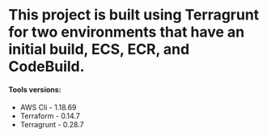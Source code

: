 # This project is built using Terragrunt for two environments that have an initial build, ECS, ECR, and CodeBuild.

#### Tools versions:
- AWS Cli - 1.18.69
- Terraform - 0.14.7
- Terragrunt - 0.28.7
